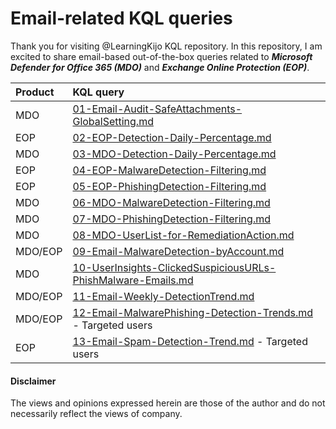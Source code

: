# Email-related KQL queries
Thank you for visiting @LearningKijo KQL repository. 
In this repository, I am excited to share email-based out-of-the-box queries related to ***Microsoft Defender for Office 365 (MDO)*** and ***Exchange Online Protection (EOP)***.

| Product | KQL query |
|:--------|:----------|
| MDO     | [01-Email-Audit-SafeAttachments-GlobalSetting.md](https://github.com/LearningKijo/KQL/blob/main/KQL-XDR-Hunting/Email-Microsoft-Defender-for-Office365/MDO-EOP-Query-Repository/01-Email-Audit-SafeAttachments-GlobalSetting.md) |
| EOP     | [02-EOP-Detection-Daily-Percentage.md](https://github.com/LearningKijo/KQL/blob/main/KQL-XDR-Hunting/Email-Microsoft-Defender-for-Office365/MDO-EOP-Query-Repository/02-EOP-Detection-Daily-Percentage.md) |
| MDO     | [03-MDO-Detection-Daily-Percentage.md](https://github.com/LearningKijo/KQL/blob/main/KQL-XDR-Hunting/Email-Microsoft-Defender-for-Office365/MDO-EOP-Query-Repository/03-MDO-Detection-Daily-Percentage.md) |
| EOP     | [04-EOP-MalwareDetection-Filtering.md](https://github.com/LearningKijo/KQL/blob/main/KQL-XDR-Hunting/Email-Microsoft-Defender-for-Office365/MDO-EOP-Query-Repository/04-EOP-MalwareDetection-Filtering.md) |
| EOP     | [05-EOP-PhishingDetection-Filtering.md](https://github.com/LearningKijo/KQL/blob/main/KQL-XDR-Hunting/Email-Microsoft-Defender-for-Office365/MDO-EOP-Query-Repository/05-EOP-PhishingDetection-Filtering.md) |
| MDO     | [06-MDO-MalwareDetection-Filtering.md](https://github.com/LearningKijo/KQL/blob/main/KQL-XDR-Hunting/Email-Microsoft-Defender-for-Office365/MDO-EOP-Query-Repository/06-MDO-MalwareDetection-Filtering.md) |
| MDO     | [07-MDO-PhishingDetection-Filtering.md](https://github.com/LearningKijo/KQL/blob/main/KQL-XDR-Hunting/Email-Microsoft-Defender-for-Office365/MDO-EOP-Query-Repository/07-MDO-PhishingDetection-Filtering.md) |
| MDO     | [08-MDO-UserList-for-RemediationAction.md](https://github.com/LearningKijo/KQL/blob/main/KQL-XDR-Hunting/Email-Microsoft-Defender-for-Office365/MDO-EOP-Query-Repository/08-MDO-UserList-for-RemediationAction.md) |
| MDO/EOP | [09-Email-MalwareDetection-byAccount.md](https://github.com/LearningKijo/KQL/blob/main/KQL-XDR-Hunting/Email-Microsoft-Defender-for-Office365/MDO-EOP-Query-Repository/09-Email-MalwareDetection-byAccount.md) |
| MDO     | [10-UserInsights-ClickedSuspiciousURLs-PhishMalware-Emails.md](https://github.com/LearningKijo/KQL/blob/main/KQL-XDR-Hunting/Email-Microsoft-Defender-for-Office365/MDO-EOP-Query-Repository/10-UserInsights-ClickedSuspiciousURLs-PhishMalware-Emails.md) |
| MDO/EOP | [11-Email-Weekly-DetectionTrend.md](https://github.com/LearningKijo/KQL/blob/main/KQL-XDR-Hunting/Email-Microsoft-Defender-for-Office365/MDO-EOP-Query-Repository/11-Email-Weekly-DetectionTrend.md) |
| MDO/EOP | [12-Email-MalwarePhishing-Detection-Trends.md](https://github.com/LearningKijo/KQL/blob/main/KQL-XDR-Hunting/Email-Microsoft-Defender-for-Office365/MDO-EOP-Query-Repository/12-Email-MalwarePhishing-Detection-Trends.md) - Targeted users |
| EOP     | [13-Email-Spam-Detection-Trend.md](https://github.com/LearningKijo/KQL/blob/main/KQL-XDR-Hunting/Email-Microsoft-Defender-for-Office365/MDO-EOP-Query-Repository/13-Email-Spam-Detection-Trend.md) - Targeted users |



#### Disclaimer
The views and opinions expressed herein are those of the author and do not necessarily reflect the views of company.
